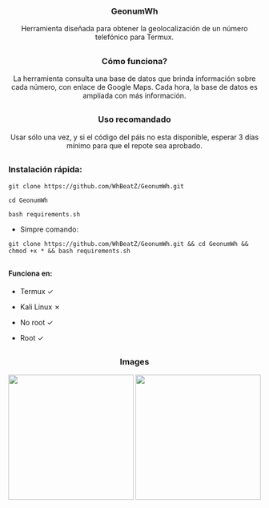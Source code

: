 <h3><p align="center">GeonumWh</p></h3>
<p align="center">Herramienta diseñada para obtener la geolocalización de un número telefónico para Termux.</p>

##

<h3><p align="center">Cómo funciona?</p></h3>
<p align="center">La herramienta consulta una base de datos que brinda información sobre cada número, con enlace de Google Maps. Cada hora, la base de datos es ampliada con más información.</p>

##

<h3><p align="center">Uso recomandado</p></h3>
<p align="center">Usar sólo una vez, y si el código del páis no esta disponible, esperar 3 días mínimo para que el repote sea aprobado.</p>


##

<h3>Instalación rápida:</h3>

```
git clone https://github.com/WhBeatZ/GeonumWh.git
```

```
cd GeonumWh
```

```
bash requirements.sh
```

- Simpre comando:

```
git clone https://github.com/WhBeatZ/GeonumWh.git && cd GeonumWh && chmod +x * && bash requirements.sh
```

 ## 

<h4>Funciona en:</h4>

- Termux ✓

- Kali Linux ✗

- No root ✓

- Root ✓


##

<h3><p align="center">Images</p></h3>
<p align="center">
  <img src="https://github.com/WhBeatZ/GeonumWh/blob/main/files/image1.png" height="250px">
   <img src="https://github.com/WhBeatZ/GeonumWh/blob/main/files/image2.png" height="250px">
 </p>
